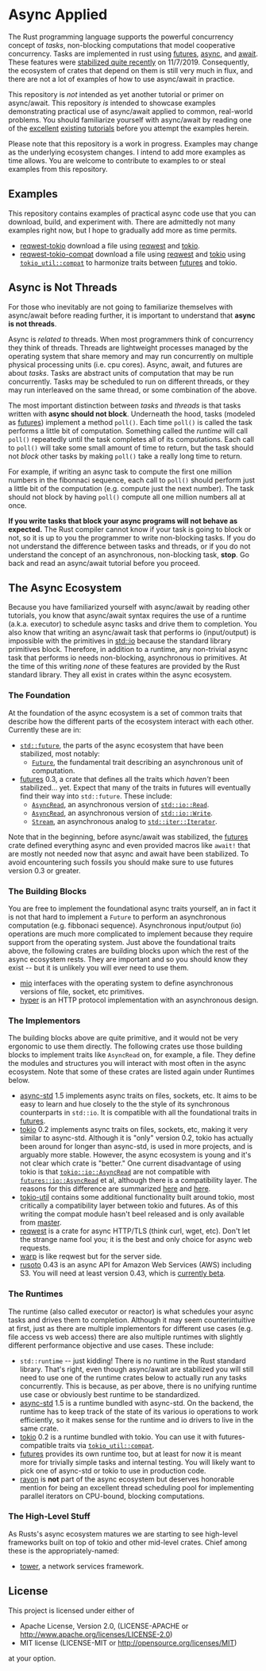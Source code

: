 # Async Applied

The Rust programming language supports the powerful concurrency concept of _tasks_, non-blocking computations that model cooperative concurrency.  Tasks are implemented in rust using [futures](https://doc.rust-lang.org/std/future/trait.Future.html), [async](https://doc.rust-lang.org/std/keyword.async.html), and [await](https://doc.rust-lang.org/std/keyword.await.html).  These features were [stabilized quite recently](https://blog.rust-lang.org/2019/11/07/Async-await-stable.html) on 11/7/2019.  Consequently, the ecosystem of crates that depend on them is still very much in flux, and there are not a lot of examples of how to use async/await in practice.

This repository is _not_ intended as yet another tutorial or primer on async/await.  This repository _is_ intended to showcase examples demonstrating practical use of async/await applied to common, real-world problems.  You should familiarize yourself with async/await by reading one of the [excellent](https://rust-lang.github.io/async-book/01_getting_started/01_chapter.html) [existing](https://book.async.rs/) [tutorials](https://tokio.rs/docs/getting-started/hello-world/) before you attempt the examples herein.

Please note that this repository is a work in progress.  Examples may change as the underlying ecosystem changes.  I intend to add more examples as time allows.  You are welcome to contribute to examples to or steal examples from this repository.

## Examples

This repository contains examples of practical async code use that you can download, build, and experiment with.  There are admittedly not many examples right now, but I hope to gradually add more as time permits.

* [reqwest-tokio](./reqwest-tokio/README.md) download a file using [reqwest](https://github.com/seanmonstar/reqwest) and [tokio](https://tokio.rs).
* [reqwest-tokio-compat](./reqwest-tokio-compat/README.md) download a file using [reqwest](https://github.com/seanmonstar/reqwest) and [tokio](https://tokio.rs) using [`tokio_util::compat`](https://github.com/tokio-rs/tokio/blob/master/tokio-util/src/compat.rs) to harmonize traits between [futures](https://github.com/rust-lang/futures-rs) and tokio.

## Async is Not Threads

For those who inevitably are not going to familiarize themselves with async/await before reading further, it is important to understand that **async is not threads**.

Async is _related to_ threads.  When most programmers think of concurrency they think of threads.  Threads are lightweight processes managed by the operating system that share memory and may run concurrently on multiple physical processing units (i.e. cpu cores).  Async, await, and futures are about _tasks_.  Tasks are abstract units of computation that may be run concurrently.  Tasks may be scheduled to run on different threads, or they may run interleaved on the same thread, or some combination of the above.

The most important distinction between _tasks_ and _threads_ is that tasks written with **async should not block**.  Underneath the hood, tasks (modeled as [futures](https://doc.rust-lang.org/std/future/trait.Future.html)) implement a method `poll()`.  Each time `poll()` is called the task performs a little bit of computation.  Something called the _runtime_ will call `poll()` repeatedly until the task completes all of its computations.  Each call to `poll()` will take some small amount of time to return, but the task should not _block_ other tasks by making `poll()` take a really long time to return.

For example, if writing an async task to compute the first one million numbers in the fibonnaci sequence, each call to `poll()` should perform just a little bit of the computation (e.g. compute just the next number).  The task should not block by having `poll()` compute all one million numbers all at once.

**If you write tasks that block your async programs will not behave as expected.**  The Rust compiler cannot know if your task is going to block or not, so it is up to you the programmer to write non-blocking tasks.  If you do not understand the difference between tasks and threads, or if you do not understand the concept of an asynchronous, non-blocking task, **stop**.  Go back and read an async/await tutorial before you proceed.

## The Async Ecosystem

Because you have familiarized yourself with async/await by reading other tutorials, you know that async/await syntax requires the use of a runtime (a.k.a. executor) to schedule async tasks and drive them to completion.  You also know that writing an async/await task that performs io (input/output) is impossible with the primitives in [std::io](https://doc.rust-lang.org/std/io/) because the standard library primitives block.  Therefore, in addition to a runtime, any non-trivial async task that performs io needs non-blocking, asynchronous io primitives.  At the time of this writing _none_ of these features are provided by the Rust standard library.  They all exist in crates within the async ecosystem.

### The Foundation

At the foundation of the async ecosystem is a set of common traits that describe how the different parts of the ecosystem interact with each other.  Currently these are in:

* [`std::future`](https://doc.rust-lang.org/std/future), the parts of the async ecosystem that have been stabilized, most notably:
	- [`Future`](https://doc.rust-lang.org/std/future/trait.Future.html), the fundamental trait describing an asynchronous unit of computation.
* [futures](https://github.com/rust-lang/futures-rs) 0.3, a crate that defines all the traits which _haven't_ been stabilized... yet.  Expect that many of the traits in futures will eventually find their way into `std::future`.  These include:
	- [`AsyncRead`](https://docs.rs/futures/0.3.4/futures/io/trait.AsyncRead.html), an asynchronous version of [`std::io::Read`](https://doc.rust-lang.org/std/io/trait.Read.html).
	- [`AsyncRead`](https://docs.rs/futures/0.3.4/futures/io/trait.AsyncWrite.html), an asynchronous version of [`std::io::Write`](https://doc.rust-lang.org/std/io/trait.Write.html).
	- [`Stream`](https://docs.rs/futures/0.3.4/futures/stream/trait.Stream.html), an asynchronous analog to [`std::iter::Iterator`](https://doc.rust-lang.org/std/iter/trait.Iterator.html).

Note that in the beginning, before async/await was stabilized, the [futures](https://github.com/rust-lang/futures-rs) crate defined everything async and even provided macros like `await!` that are mostly not needed now that async and await have been stabilized.  To avoid encountering such fossils you should make sure to use futures version 0.3 or greater.

### The Building Blocks

You are free to implement the foundational async traits yourself, an in fact it is not that hard to implement a `Future` to perform an asynchronous computation (e.g. fibbonaci sequence).  Asynchronous input/output (io) operations are much more complicated to implement because they require support from the operating system.  Just above the foundational traits above, the following crates are building blocks upon which the rest of the async ecosystem rests.  They are important and so you should know they exist -- but it is unlikely you will ever need to use them.

* [mio](https://github.com/tokio-rs/mio) interfaces with the operating system to define asynchronous versions of file, socket, etc primitives.
* [hyper](https://github.com/hyperium/hyper) is an HTTP protocol implementation with an asynchronous design.

### The Implementors

The building blocks above are quite primitive, and it would not be very ergonomic to use them directly.  The following crates use those building blocks to implement traits like `AsyncRead` on, for example, a file.  They define the modules and structures you will interact with most often in the async ecosystem.  Note that some of these crates are listed again under Runtimes below.

* [async-std](https://async.rs) 1.5 implements async traits on files, sockets, etc.  It aims to be easy to learn and hue closely to the the style of its synchronous counterparts in `std::io`.  It is compatible with all the foundational traits in [futures](https://github.com/rust-lang/futures-rs).
* [tokio](https://tokio.rs) 0.2 implements async traits on files, sockets, etc, making it very similar to async-std.  Although it is "only" version 0.2, tokio has actually been around for longer than async-std, is used in more projects, and is arguably more stable.  However, the async ecosystem is young and it's not clear which crate is "better."  One current disadvantage of using tokio is that [`tokio::io::AsyncRead`](https://docs.rs/tokio/0.2.11/tokio/io/trait.AsyncRead.html) are not compatible with [`futures::io::AsyncRead`](https://docs.rs/futures/0.3.4/futures/io/trait.AsyncRead.html) et al, although there is a compatibility layer.  The reasons for this difference are summarized [here](https://www.reddit.com/r/rust/comments/enn3ax/strategies_for_futuresioasyncread_vs/) and [here](https://github.com/rust-lang/futures-rs/pull/1826).
* [tokio-util](https://github.com/tokio-rs/tokio/tree/master/tokio-util) contains some additional functionality built around tokio, most critically a compatibility layer between tokio and futures.  As of this writing the compat module hasn't beel released and is only available from [master](https://github.com/tokio-rs/tokio/blob/master/tokio-util/src/compat.rs).
* [reqwest](https://github.com/seanmonstar/reqwest) is a crate for async HTTP/TLS (think curl, wget, etc).  Don't let the strange name fool you; it is the best and only choice for async web requests.
* [warp](https://github.com/seanmonstar/warp) is like reqwest but for the server side.
* [rusoto](https://github.com/rusoto/rusoto) 0.43 is an async API for Amazon Web Services (AWS) including S3.  You will need at least version 0.43, which is [currently beta](https://linuxwit.ch/blog/2020/02/the-future-of-rusoto/).

### The Runtimes

The runtime (also called executor or reactor) is what schedules your async tasks and drives them to completion.  Although it may seem counterintuitive at first, just as there are multiple implementors for different use cases (e.g. file access vs web access) there are also multiple runtimes with slightly different performance objective and use cases.  These include:

* `std::runtime` -- just kidding!  There is no runtime in the Rust standard library.  That's right, even though async/await are stabilized you will still need to use one of the runtime crates below to actually run any tasks concurrently.  This is because, as per above, there is no unifying runtime use case or obviously best runtime to be standardized.
* [async-std](https://async.rs) 1.5 is a runtime bundled with async-std.  On the backend, the runtime has to keep track of the state of its various io operations to work efficiently, so it makes sense for the runtime and io drivers to live in the same crate. 
* [tokio](https://tokio.rs) 0.2 is a runtime bundled with tokio.  You can use it with futures-compatible traits via [`tokio_util::compat`](https://github.com/tokio-rs/tokio/blob/master/tokio_util/src/compat.rs).
* [futures](https://github.com/rust-lang/futures-rs) provides its own runtime too, but at least for now it is meant more for trivially simple tasks and internal testing.  You will likely want to pick one of async-std or tokio to use in production code.
* [rayon](https://github.com/rayon-rs/rayon) is **not** part of the async ecosystem but deserves honorable mention for being an excellent thread scheduling pool for implementing parallel iterators on CPU-bound, blocking computations.

### The High-Level Stuff

As Rusts's async ecosystem matures we are starting to see high-level frameworks built on top of tokio and other mid-level crates.  Chief among these is the appropriately-named:

* [tower](https://github.com/tower-rs/tower), a network services framework.

## License

This project is licensed under either of

* Apache License, Version 2.0, (LICENSE-APACHE or http://www.apache.org/licenses/LICENSE-2.0)
* MIT license (LICENSE-MIT or http://opensource.org/licenses/MIT)

at your option.